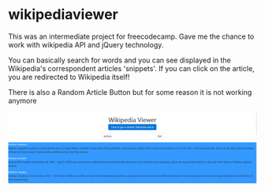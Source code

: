# wikipediaviewer
This was an intermediate project for freecodecamp. Gave me the chance to work with wikipedia API and jQuery technology.

You can basically search for words and you can see displayed in the Wikipedia's correspondent articles 'snippets'. 
If you can click on the article, you are redirected to Wikipedia itself!

There is also a Random Article Button but for some reason it is not working anymore 


![alt text](https://github.com/AndreusSH/wikipediaviewer/blob/master/Wikipedia_Viewer.PNG)
